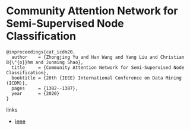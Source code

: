 # Community Attention Network for Semi-Supervised Node Classification

```
@inproceedings{cat_icdm20,
  author    = {Zhongjing Yu and Han Wang and Yang Liu and Christian B{\"{o}}hm and Junming Shao},
  title     = {Community Attention Network for Semi-Supervised Node Classification},
  booktitle = {20th {IEEE} International Conference on Data Mining (ICDM)},
  pages     = {1382--1387},
  year      = {2020}
}
```

links
- [ieee](https://ieeexplore.ieee.org/document/9338422)
